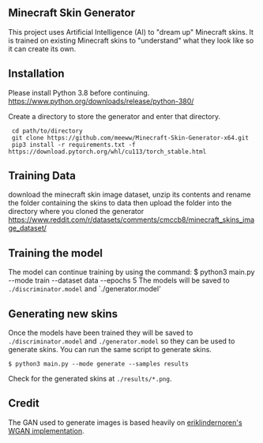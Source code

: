 ## Minecraft Skin Generator
This project uses Artificial Intelligence (AI) to "dream up" Minecraft skins. It is trained on existing Minecraft skins to "understand" what they look like so it can create its own.

## Installation
Please install Python 3.8 before continuing. https://www.python.org/downloads/release/python-380/

Create a directory to store the generator and enter that directory.
   
     cd path/to/directory
     git clone https://github.com/meeww/Minecraft-Skin-Generator-x64.git
     pip3 install -r requirements.txt -f https://download.pytorch.org/whl/cu113/torch_stable.html

## Training Data
 download the minecraft skin image dataset, unzip its contents and rename the folder containing the skins to data
 then upload the folder into the directory where you cloned the generator
 https://www.reddit.com/r/datasets/comments/cmccb8/minecraft_skins_image_dataset/
    
## Training the model
The model can continue training by using the command:
   $ python3 main.py --mode train --dataset data --epochs 5
The models will be saved to `./discriminator.model` and `./generator.model'
   
## Generating new skins
Once the models have been trained they will be saved to `./discriminator.model` and `./generator.model` so they can be used to generate skins. You can run the same script to generate skins.

    $ python3 main.py --mode generate --samples results

Check for the generated skins at `./results/*.png`.

## Credit   

The GAN used to generate images is based heavily on [eriklindernoren's WGAN implementation](https://github.com/eriklindernoren/PyTorch-GAN/blob/master/implementations/wgan/wgan.py).
